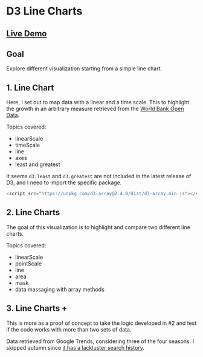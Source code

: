 # D3 Line Charts

## [Live Demo]()

## Goal

Explore different visualization starting from a simple line chart.

## 1. Line Chart

Here, I set out to map data with a linear and a time scale. This to highlight the growth in an arbitrary measure retrieved from the [World Bank Open Data](https://data.worldbank.org/).

Topics covered:

- linearScale
- timeScale
- line
- axes
- least and greatest

It seems `d3.least` and `d3.greatest` are not included in the latest release of D3, and I need to import the specific package.

```js
<script src="https://unpkg.com/d3-array@2.4.0/dist/d3-array.min.js"></script>
```

## 2. Line Charts

The goal of this visualization is to highlight and compare two different line charts.

Topics covered:

- linearScale
- pointScale
- line
- area
- mask
- data massaging with array methods

## 3. Line Charts +

This is more as a proof of concept to take the logic developed in #2 and test if the code works with more than two sets of data.

Data retrieved from Google Trends, considering three of the four seasons. I skipped autumn since [it has a lackluster search history](https://trends.google.com/trends/explore?date=2016-01-01%202020-02-21&q=spring,summer,autumn,winter).
